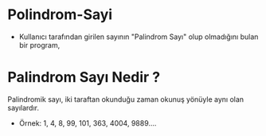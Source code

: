 # Polindrom-Sayi 
- Kullanıcı tarafından girilen sayının "Palindrom Sayı" olup olmadığını bulan bir program,
  
# Palindrom Sayı Nedir ?
Palindromik sayı, iki taraftan okunduğu zaman okunuş yönüyle aynı olan sayılardır.
* Örnek: 1, 4, 8, 99, 101, 363, 4004, 9889....

